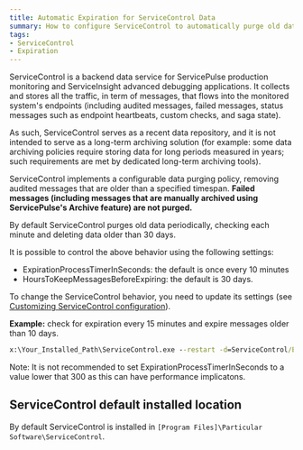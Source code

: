 ```yaml
---
title: Automatic Expiration for ServiceControl Data
summary: How to configure ServiceControl to automatically purge old data after a user-defined expiration period.
tags:
- ServiceControl
- Expiration
---
```


ServiceControl is a backend data service for ServicePulse production monitoring and ServiceInsight advanced debugging applications. It collects and stores all the traffic, in term of messages, that flows into the monitored system's endpoints (including audited messages, failed messages, status messages such as endpoint heartbeats, custom checks, and saga state). 

As such, ServiceControl serves as a recent data repository, and it is not intended to serve as a long-term archiving solution (for example: some data archiving policies require storing data for long periods measured in years; such requirements are met by dedicated long-term archiving tools).

ServiceControl implements a configurable data purging policy, removing audited messages that are older than a specified timespan. **Failed messages (including messages that are manually archived using ServicePulse's Archive feature) are not purged.** 

By default ServiceControl purges old data periodically, checking each minute and deleting data older than 30 days.

It is possible to control the above behavior using the following settings:

* ExpirationProcessTimerInSeconds: the default is once every 10 minutes
* HoursToKeepMessagesBeforeExpiring: the default is 30 days.

To change the ServiceControl behavior, you need to update its settings (see [Customizing ServiceControl configuration](creating-config-file.md)).

**Example:** check for expiration every 15 minutes and expire messages older than 10 days.

```bat
x:\Your_Installed_Path\ServiceControl.exe --restart -d=ServiceControl/ExpirationProcessTimerInSeconds==900 -d=ServiceControl/HoursToKeepMessagesBeforeExpiring==240
```

Note: It is not recommended to set ExpirationProcessTimerInSeconds to a value lower that 300 as this can have performance implicatons. 

## ServiceControl default installed location

By default ServiceControl is installed in `[Program Files]\Particular Software\ServiceControl`.
